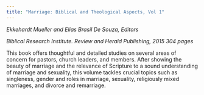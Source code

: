 ```yaml
---
title: "Marriage: Biblical and Theological Aspects, Vol 1"
---
```


_Ekkehardt Mueller and Elias Brasil De Souza, Editors_

_Biblical Research Institute. Review and Herald Publishing, 2015 304 pages_

This book offers thoughtful and detailed studies on several areas of concern for pastors, church leaders, and members. After showing the beauty of marriage and the relevance of Scripture to a sound understanding of marriage and sexuality, this volume tackles crucial topics such as singleness, gender and roles in marriage, sexuality, religiously mixed marriages, and divorce and remarriage.